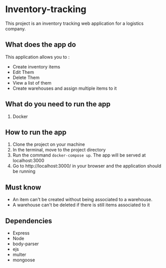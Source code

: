 # Inventory-tracking
This project is an inventory tracking web application for a logistics company.

## What does the app do
This application allows you to :
  - Create inventory items
  - Edit Them
  - Delete Them
  - View a list of them
  - Create warehouses and assign multiple items to it

## What do you need to run the app
1. Docker

## How to run the app
1. Clone the project on your machine
2. In the terminal, move to the project directory
3. Run the command `docker-compose up`. The app will be served at localhost:3000
4. Go to http://localhost:3000/ in your browser and the application should be running

## Must know
- An item can't be created without being associated to a warehouse. 
- A warehouse can't be deleted if there is still items associated to it

## Dependencies
- Express
- Node
- body-parser
- ejs
- multer
- mongoose
